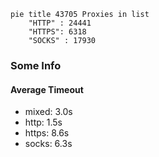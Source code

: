 
```mermaid
pie title 43705 Proxies in list
    "HTTP" : 24441
    "HTTPS": 6318
    "SOCKS" : 17930
```

### Some Info
#### Average Timeout

- mixed: 3.0s
- http: 1.5s
- https: 8.6s
- socks: 6.3s